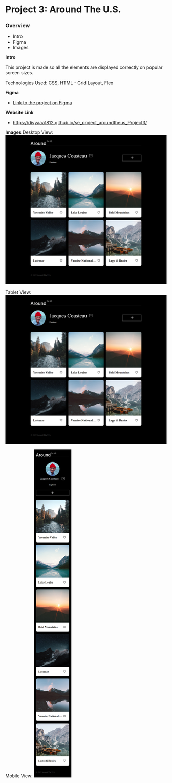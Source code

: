 # Project 3: Around The U.S.

### Overview

- Intro
- Figma
- Images

**Intro**

This project is made so all the elements are displayed correctly on popular screen sizes.

Technologies Used: CSS, HTML - Grid Layout, Flex

**Figma**

- [Link to the project on Figma](https://www.figma.com/file/ii4xxsJ0ghevUOcssTlHZv/Sprint-3%3A-Around-the-US?node-id=0%3A1)

**Website Link**

- https://divyaaa1812.github.io/se_project_aroundtheus_Project3/

**Images**
Desktop View:
![Desktop View](./images/desktop.png)

Tablet View:
![Tablet View](./images/Tablet.png)

Mobile View:
![Mobile View](./images/mobile.png)

